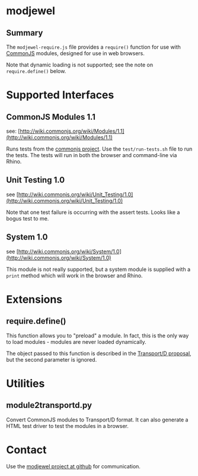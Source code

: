 modjewel
=================================

Summary
-------

The `modjewel-require.js` file provides a `require()` 
function for use with [CommonJS](http://commonjs.org/) modules, 
designed for use in web browsers.

Note that dynamic loading is not supported; see the note on `require.define()` below.

Supported Interfaces
====================

CommonJS Modules 1.1
--------------------

see: [http://wiki.commonjs.org/wiki/Modules/1.1](http://wiki.commonjs.org/wiki/Modules/1.1)

Runs tests from the [commonjs project](http://github.com/commonjs).
Use the `test/run-tests.sh` file to run the tests.  The tests will run
in both the browser and command-line via Rhino.

Unit Testing 1.0
----------------

see [http://wiki.commonjs.org/wiki/Unit_Testing/1.0](http://wiki.commonjs.org/wiki/Unit_Testing/1.0)

Note that one test failure is occurring with the assert tests.  Looks like
a bogus test to me.

System 1.0
----------

see [http://wiki.commonjs.org/wiki/System/1.0](http://wiki.commonjs.org/wiki/System/1.0)

This module is not really supported, but a system module is supplied with a
`print` method which will work in the browser and Rhino. 

Extensions
==========

require.define()
-----------------

This function allows you to "preload" a module.  In fact, this is the only way
to load modules - modules are never loaded dynamically.

The object passed to this function is described in the 
[Transport/D proposal](http://wiki.commonjs.org/wiki/Modules/Transport/D),
but the second parameter is ignored.

Utilities
==========

module2transportd.py
--------------------

Convert CommonJS modules to Transport/D format.  It can also generate a HTML
test driver to test the modules in a browser.  


Contact
=======

Use the [modjewel project at github](http://github.com/pmuellr/modjewel)
for communication.
